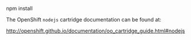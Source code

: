 npm install

The OpenShift `nodejs` cartridge documentation can be found at:

http://openshift.github.io/documentation/oo_cartridge_guide.html#nodejs
